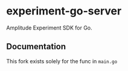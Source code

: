 # experiment-go-server

Amplitude Experiment SDK for Go.

## Documentation

This fork exists solely for the func in `main.go`
